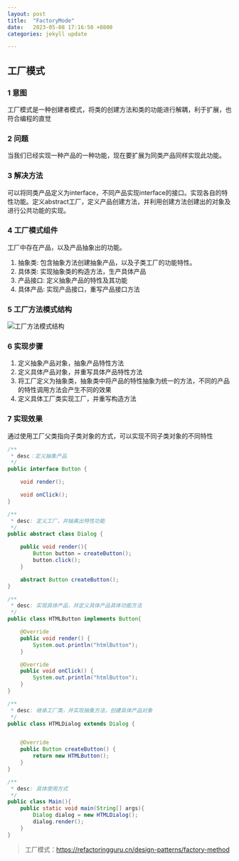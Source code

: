 ```yaml
---
layout: post
title:  "FactoryMode"
date:   2023-05-08 17:16:50 +0800
categories: jekyll update

---
```


## 工厂模式

### 1 意图
工厂模式是一种创建者模式，将类的创建方法和类的功能进行解耦，利于扩展，也符合编程的直觉

### 2 问题

当我们已经实现一种产品的一种功能，现在要扩展为同类产品同样实现此功能。

### 3 解决方法

可以将同类产品定义为interface，不同产品实现interface的接口。实现各自的特性功能。定义abstract工厂，定义产品创建方法，并利用创建方法创建出的对象及进行公共功能的实现。

### 4 工厂模式组件
工厂中存在产品，以及产品抽象出的功能。
1. 抽象类: 包含抽象方法创建抽象产品，以及子类工厂的功能特性。
2. 具体类: 实现抽象类的构造方法，生产具体产品
3. 产品接口: 定义抽象产品的特性及其功能
4. 具体产品: 实现产品接口，重写产品接口方法

### 5 工厂方法模式结构

![工厂方法模式结构](https://p.ipic.vip/5mjaj2.png)

### 6 实现步骤

1. 定义抽象产品对象，抽象产品特性方法
2. 定义具体产品对象，并重写具体产品特性方法
3. 将工厂定义为抽象类，抽象类中将产品的特性抽象为统一的方法，不同的产品的特性调用方法会产生不同的效果
4. 定义具体工厂类实现工厂，并重写构造方法

### 7 实现效果
通过使用工厂父类指向子类对象的方式，可以实现不同子类对象的不同特性
```java
/**
 * desc：定义抽象产品
 */
public interface Button {

    void render();

    void onClick();
}
```

```java
/**
 * desc: 定义工厂，并抽离出特性功能
 */
public abstract class Dialog {

    public void render(){
        Button button = createButton();
        button.click();
    }

    abstract Button createButton();
}
```

```java
/**
 * desc: 实现具体产品，并定义具体产品具体功能方法
 */
public class HTMLButton implements Button{

    @Override
    public void render() {
        System.out.println("htmlButton");
    }

    @Override
    public void onClick() {
        System.out.println("htmlButton");
    }
}
```

```java
/**
 * desc: 继承工厂类，并实现抽象方法，创建具体产品对象
 */
public class HTMLDialog extends Dialog {


    @Override
    public Button createButton() {
        return new HTMLButton();
    }
}

```

```java
/**
 * desc: 具体使用方式
 */
public class Main(){
    public static void main(String[] args){
        Dialog dialog = new HTMLDialog();
        dialog.render();
    }
}
```

> 工厂模式：https://refactoringguru.cn/design-patterns/factory-method
